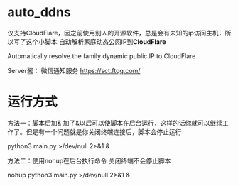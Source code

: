 # auto_ddns 
仅支持CloudFlare，因之前使用别人的开源软件，总是会有未知的ip访问主机，所以写了这个小脚本
自动解析家庭动态公网IP到**CloudFlare**

Automatically resolve the family dynamic public IP to CloudFlare

Server酱：
微信通知服务
https://sct.ftqq.com/
# 运行方式
方法一：脚本后加& 加了&以后可以使脚本在后台运行，这样的话你就可以继续工作了。但是有一个问题就是你关闭终端连接后，脚本会停止运行

python3  main.py >/dev/null 2>&1 &

方法二：使用nohup在后台执行命令 关闭终端不会停止脚本

nohup python3  main.py >/dev/null 2>&1 &
